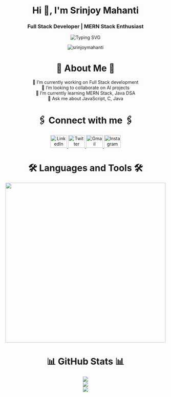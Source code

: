 <h1 align="center">Hi 👋, I'm Srinjoy Mahanti</h1>
<h3 align="center">Full Stack Developer | MERN Stack Enthusiast</h3>


<p align="center">
  <img src="https://readme-typing-svg.demolab.com?font=Fira+Code&size=24&duration=4000&pause=1000&color=00FF90&center=true&vCenter=true&width=435&lines=Welcome+to+my+GitHub!;I+love+to+build+Frontend+UIs.;Always+learning+new+things!" alt="Typing SVG" />
</p>


<p align="center">
  <img src="https://komarev.com/ghpvc/?username=srinjoymahanti&label=🚀+Profile+Views&color=00C9FF&style=for-the-badge" alt="srinjoymahanti" />
</p>


<h1 align="center">💫 About Me 💫</h1>
<p align="center">
  🔭 I’m currently working on Full Stack development <br>
  👯 I’m looking to collaborate on AI projects <br>
  🌱 I’m currently learning MERN Stack, Java DSA <br>
  💬 Ask me about JavaScript, C, Java
</p>


<h1 align="center">🖇️ Connect with me 🖇️</h1>
<div align="center">
  <a href="https://www.linkedin.com/in/srinjoy-mahanti-6168b5306/" target="_blank">
    <img src="https://raw.githubusercontent.com/maurodesouza/profile-readme-generator/master/src/assets/icons/social/linkedin/default.svg" width="52" height="40" alt="LinkedIn" />
  </a>
  <a href="https://x.com/YOUR-TWITTER" target="_blank">
    <img src="https://raw.githubusercontent.com/maurodesouza/profile-readme-generator/master/src/assets/icons/social/twitter/default.svg" width="52" height="40" alt="Twitter" />
  </a>
  <a href="mailto:YOUR-EMAIL" target="_blank">
    <img src="https://raw.githubusercontent.com/maurodesouza/profile-readme-generator/master/src/assets/icons/social/gmail/default.svg" width="52" height="40" alt="Gmail" />
  </a>
  <a href="https://www.instagram.com/srinjoymahanti/" target="_blank">
    <img src="https://raw.githubusercontent.com/maurodesouza/profile-readme-generator/master/src/assets/icons/social/instagram/default.svg" width="52" height="40" alt="Instagram" />
  </a>
</div>


<h1 align="center">🛠️ Languages and Tools 🛠️</h1>
<p align="center">
  <img width="500px" src="https://skillicons.dev/icons?i=c,java,js,react,redux,tailwind,nodejs,express,mongo,html,css,git,idea,notion,postgres,redis,rust,vercel,vite,vscode,postman,webstorm,appwrite,discord,firebase,materialui,nextjs,npm,sass,ts&perline=10" />
</p>

<h1 align="center">📊 GitHub Stats 📊</h1>
<p align="center">
  <img src="https://github-readme-stats.vercel.app/api?username=srinjoymahanti&theme=radical&hide_border=false&include_all_commits=true&count_private=true" /><br/>
  <img src="https://nirzak-streak-stats.vercel.app/?user=srinjoymahanti&theme=radical&hide_border=false" /><br/>
  <img src="https://github-readme-stats.vercel.app/api/top-langs/?username=srinjoymahanti&theme=radical&hide_border=false&include_all_commits=true&count_private=true&layout=compact" />
</p>

